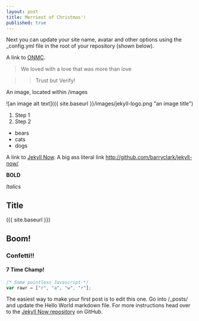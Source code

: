 ```yaml
---
layout: post
title: Merriest of Christmas'!
published: true
---
```


Next you can update your site name, avatar and other options using the _config.yml file in the root of your repository (shown below).

A link to [ONMC](www.onmc.com). 

> We loved with a love that was more than love

>> Trust but Verify!

An image, located within /images

![an image alt text]({{ site.baseurl }}/images/jekyll-logo.png "an image title")

1. Step 1
2. Step 2 

- bears
- cats
- dogs

A link to [Jekyll Now](http://github.com/barryclark/jekyll-now/). A big ass literal link <http://github.com/barryclark/jekyll-now/>

**BOLD**

_Italics_ 

## Title

({{ site.baseurl }})

## Boom!

### Confetti!!  

#### 7 Time Champ! 

```javascript
/* Some pointless Javascript */
var rawr = ["r", "a", "w", "r"];
```




The easiest way to make your first post is to edit this one. Go into /_posts/ and update the Hello World markdown file. For more instructions head over to the [Jekyll Now repository](https://github.com/barryclark/jekyll-now) on GitHub.
